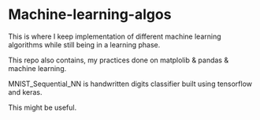 # Machine-learning-algos
This is where I keep implementation of different machine learning algorithms while still being in a learning phase.

This repo also contains, my practices done on matplolib & pandas & machine learning.

MNIST_Sequential_NN is handwritten digits classifier built using tensorflow and keras.

This might be useful.
